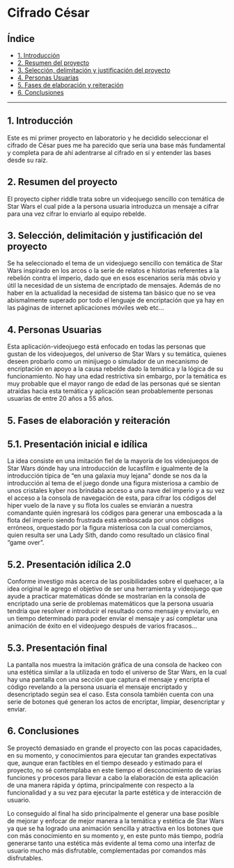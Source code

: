 # Cifrado César

## Índice

* [1. Introducción](#1-introducción)
* [2. Resumen del proyecto](#2-resumen-del-proyecto)
* [3. Selección, delimitación y justificación del proyecto](#3-selección-delimitación-justificación-del-proyecto)
* [4. Personas Usuarias](#4-personas-usuarias)
* [5. Fases de elaboración y reiteración](#5-Fases-de-elaboración-y-reiteración)
* [6. Conclusiones](#6-conclusiones)
***

## 1. Introducción

Este es mi primer proyecto en laboratorio y he decidido seleccionar el cifrado de César pues me ha parecido que sería una base más fundamental y completa para de ahí adentrarse al cifrado en sí y entender las bases desde su raíz.

## 2. Resumen del proyecto

El proyecto cipher riddle trata sobre un videojuego sencillo con temática de Star Wars el cual pide a la persona usuaria introduzca un mensaje a cifrar para una vez cifrar lo enviarlo al equipo rebelde.

## 3. Selección, delimitación y justificación del proyecto

Se ha seleccionado el tema de un videojuego sencillo con temática de Star Wars inspirado en los arcos o la serie de relatos e historias referentes a la rebelión contra el imperio, dado que en esos escenarios sería más obvio y útil la necesidad de un sistema de encriptado de mensajes. Además de no haber en la actualidad la necesidad de sistema tan básico que no se vea abismalmente superado por todo el lenguaje de encriptación que ya hay en las páginas de internet aplicaciones móviles web etc…

## 4. Personas Usuarias

Esta aplicación-videojuego está enfocado en todas las personas que gustan de los videojuegos, del universo de Star Wars y su temática, quienes deseen probarlo como un minijuego o simulador de un mecanismo de encriptación en apoyo a la causa rebelde dado la temática y la lógica de su funcionamiento. No hay una edad restrictiva sin embargo, por la temática es muy probable que el mayor rango de edad de las personas qué se sientan atraídas hacia esta temática y aplicación sean probablemente personas usuarias de entre 20 años a 55 años.

## 5. Fases de elaboración y reiteración

## 5.1. Presentación inicial e idílica

La idea consiste en una imitación fiel de la mayoría de los videojuegos de Star Wars dónde hay una introducción de lucasfilm e igualmente de la introducción típica de “en una galaxia muy lejana" donde se nos da la introducción al tema de el juego donde una figura misteriosa a cambio de unos cristales kyber nos brindaba acceso a una nave del imperio y a su vez el acceso a la consola de navegación de esta, para cifrar los códigos del hiper vuelo de la nave y su flota los cuales se enviarán a nuestra comandante quién ingresará los códigos para generar una emboscada a la flota del imperio siendo frustrada está emboscada por unos códigos erróneos, orquestado por la figura misteriosa con la cual comerciamos, quien resulta ser una Lady Sith, dando como resultado un clásico final “game over”.

## 5.2. Presentación idílica 2.0

Conforme investigo más acerca de las posibilidades sobre el quehacer, a la idea original le agrego el objetivo de ser una herramienta y videojuego que ayude a practicar matemáticas dónde se mostrarían en la consola de encriptado una serie de problemas matemáticos que la persona usuaria tendría que resolver e introducir el resultado como mensaje y enviarlo, en un tiempo determinado para poder enviar el mensaje y así completar una animación de éxito en el videojuego después de varios fracasos…

## 5.3. Presentación final

La pantalla nos muestra la imitación gráfica de una consola de hackeo con una estética similar a la utilizada en todo el universo de Star Wars, en la cual hay una pantalla con una sección que captura el mensaje y encripta el código revelando a la persona usuaria el mensaje encriptado y desencriptado según sea el caso. Esta consola también cuenta con una serie de botones qué generan los actos de encriptar, limpiar, desencriptar y enviar.

## 6. Conclusiones

Se proyectó demasiado en grande el proyecto con las pocas capacidades, en su momento, y conocimientos para ejecutar tan grandes expectativas que, aunque eran factibles en el tiempo deseado y estimado para el proyecto, no sé contemplaba en este tiempo el desconocimiento de varias funciones y procesos para llevar a cabo la elaboración de esta aplicación de una manera rápida y óptima, principalmente con respecto a la funcionalidad y a su vez para ejecutar la parte estética y de interacción de usuario.

Lo conseguido al final ha sido principalmente el generar una base posible de mejorar y enfocar de mejor manera a la temática y estética de Star Wars ya que se ha logrado una animación sencilla y atractiva en los botones que con más conocimiento en su momento y, en este punto más tiempo, podría generarse tanto una estética más evidente al tema como una interfaz de usuario mucho más disfrutable, complementadas por comandos más disfrutables.